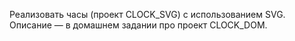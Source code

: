 Реализовать часы (проект CLOCK_SVG) с использованием SVG.
Описание — в домашнем задании про проект CLOCK_DOM.